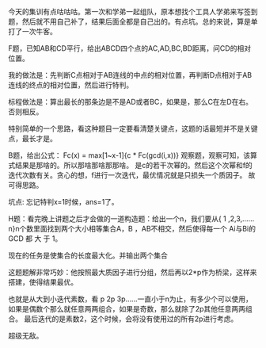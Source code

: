 今天的集训有点咕咕咕。第一次和学弟一起组队，原本想找个工具人学弟来写签到题，然后就不用自己补了，结果后面全都是自己出的。有点坑。总的来说，算是单打了一次牛客。



F题，已知AB和CD平行，给出ABCD四个点的AC,AD,BC,BD距离，问CD的相对位置。

我的做法是：先判断C点相对于AB连线的中点的相对位置，再判断D点相对于AB连线的终点的相对位置，然后进行特判。



标程做法是：算出最长的那条边是不是AD或者BC，如果是，那么C在左D在右。 否则相反。

特别简单的一个思路，看这种题目一定要看清楚关键点，这题的话最短并不是关键点，最长才是。



B题，给出公式： Fc(x) = max[1~x-1]{c * Fc(gcd(i,x))}   观察题，观察可知，该算式结果是那啥的。所以那啥那啥那那啥。 是c的若干次幂的。然后这个次幂和f的迭代次数有关。贪心的想，f进行一次迭代，最优情况就是只损失一个质因子。 故可得思路。

坑点: 忘记特判x=1时候，ans=1了。



H题：看完晚上讲题之后才会做的一道构造题：给出一个n，我们要从{ 1 ,2,3,……n}n个数里面找到两个大小相等集合A，B ，AB不相交，然后使得每一个 Ai与Bi的GCD 都 大 于 1。

现在的任务是使集合的长度最大化。并输出两个集合



这题题解非常巧妙：他按照最大质因子进行分组，然后再以2*p作为桥梁，这样来搭建，使得结果最优。

也就是从大到小迭代素数，看 p  2p   3p……一直小于n为止，有多少个可以使用，如果是偶数个那么就任意两两组合，如果是奇数，那么就除了2p其他任意两两组合。 最后迭代的是素数2，这个时候，会将没有使用过的所有2p进行考虑。

超级无敌。
